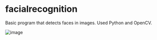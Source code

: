 # facialrecognition
 Basic program that detects faces in images. Used Python and OpenCV.
 
![image](https://github.com/nh987/facialrecognition/assets/100050962/231da3c0-4c41-4b3d-b1bd-ca437a68d246)

 
